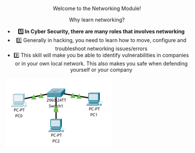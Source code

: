 <div>
  <p align="center">
    Welcome to the Networking Module!
  </p>
  <p align="center">
    Why learn networking?

   <ul align="center">
      <li><strong>1️⃣ In Cyber Security, there are many roles that involves networking</strong></li>
      <li>2️⃣ Generally in hacking, you need to learn how to move, configure and troubleshoot networking issues/errors</li>
      <li>3️⃣ This skill will make you be able to identify vulnerabilities in companies or in your own local network. This also makes you safe when defending yourself or your company</li>
    </ul>
  </p>
  
</div>

![This is the ](image.png)
